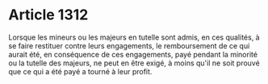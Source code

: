 # Article 1312

Lorsque les mineurs ou les majeurs en tutelle sont admis, en ces qualités, à se faire restituer contre leurs engagements, le remboursement de ce qui aurait été, en conséquence de ces engagements, payé pendant la minorité ou la tutelle des majeurs, ne peut en être exigé, à moins qu'il ne soit prouvé que ce qui a été payé a tourné à leur profit.